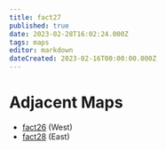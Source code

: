 ```yaml
---
title: fact27
published: true
date: 2023-02-28T16:02:24.000Z
tags: maps
editor: markdown
dateCreated: 2023-02-16T00:00:00.000Z
---
```



# Adjacent Maps
 * [fact26](/maps/fact26) (West)
 * [fact28](/maps/fact28) (East)
